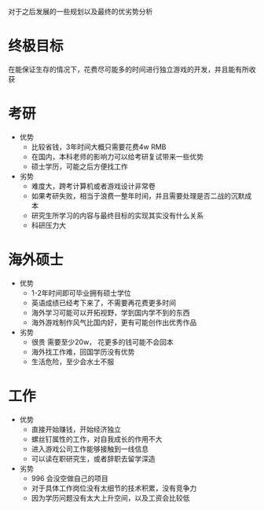 对于之后发展的一些规划以及最终的优劣势分析

# 终极目标

在能保证生存的情况下，花费尽可能多的时间进行独立游戏的开发，并且能有所收获

# 考研

- 优势
	- 比较省钱，3年时间大概只需要花费4w RMB
	- 在国内，本科老师的影响力可以给考研复试带来一些优势
	- 硕士学历，可能之后方便找工作
- 劣势
	- 难度大，跨考计算机或者游戏设计非常卷
	- 如果考研失败，相当于浪费一整年时间，并且需要处理是否二战的沉默成本
	- 研究生所学习的内容与最终目标的实现其实没有什么关系
	- 科研压力大

# 海外硕士

- 优势
	- 1-2年时间即可毕业拥有硕士学位
	- 英语成绩已经考下来了，不需要再花费更多时间
	- 海外学习可能可以开拓视野，学到国内学不到的东西
	- 海外游戏制作风气比国内好，更有可能创作出优秀作品
- 劣势
	- 很贵 需要至少20w， 花更多的钱可能不会回本
	- 海外找工作难，回国学历没有优势
	- 生活危险，至少会水土不服

# 工作

- 优势
	- 直接开始赚钱，开始经济独立
	- 螺丝钉属性的工作，对自我成长的作用不大
	- 进入游戏公司工作能够接触到一线信息
	- 可以读在职研究生，或者辞职去留学深造
- 劣势
	- 996 会没空做自己的项目
	- 对于具体工作岗位没有太细节的技术积累，没有竞争力
	- 因为学历问题没有太大上升空间，以及工资会比较低